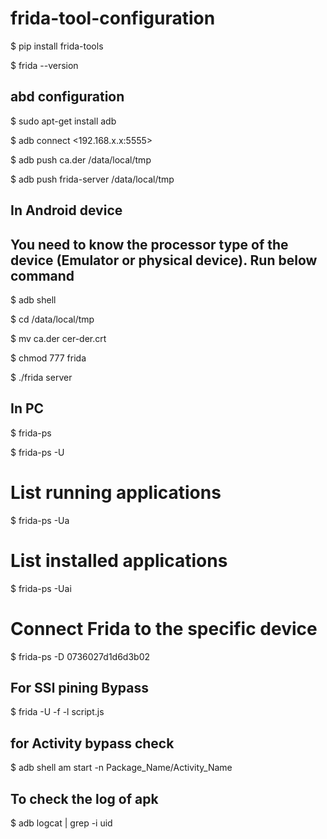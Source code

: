 # frida-tool-configuration
$ pip install frida-tools

$ frida --version

## abd configuration 
$ sudo apt-get install adb

$ adb connect <192.168.x.x:5555>

$ adb push ca.der /data/local/tmp

$ adb push frida-server /data/local/tmp


## In Android device
## You need to know the processor type of the device (Emulator or physical device). Run below command
$ adb shell

$ cd /data/local/tmp

$ mv ca.der cer-der.crt

$ chmod 777 frida

$ ./frida server

## In PC
$ frida-ps

$ frida-ps -U

# List running applications
$ frida-ps -Ua

# List installed applications
$ frida-ps -Uai

# Connect Frida to the specific device

$ frida-ps -D 0736027d1d6d3b02

## For SSl pining Bypass
$ frida -U -f <package-name> -l script.js

## for Activity bypass check
$ adb shell am start -n  Package_Name/Activity_Name

## To check the log of apk
$ adb logcat | grep -i uid
